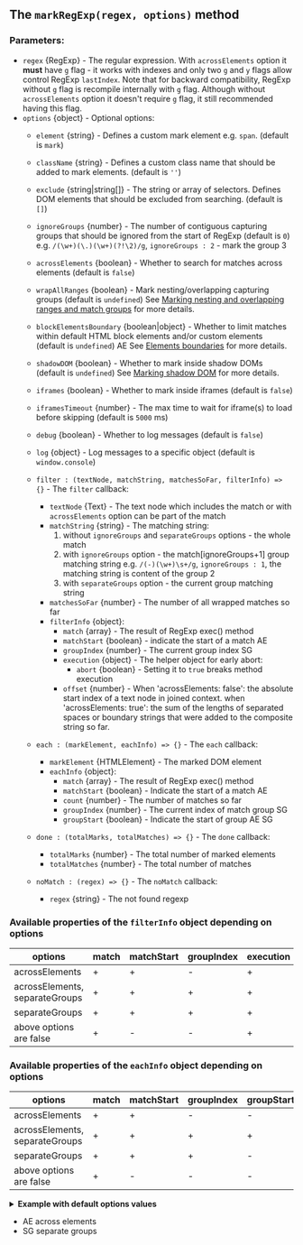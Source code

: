 
## The `markRegExp(regex, options)` method
### Parameters:
* `regex` {RegExp} - The regular expression. With `acrossElements` option it **must** have `g` flag - it works with indexes and only two `g` and `y` flags allow control RegExp `lastIndex`. Note that for backward compatibility, RegExp without `g` flag is recompile internally with `g` flag. Although without `acrossElements` option it doesn't require `g` flag, it still recommended having this flag.
* `options` {object} - Optional options:
  * `element` {string} - Defines a custom mark element e.g. `span`. (default is `mark`)
  * `className` {string} - Defines a custom class name that should be added to mark elements. (default is `''`)
  * `exclude` {string|string[]} - The string or array of selectors. Defines DOM elements that should be excluded from searching. (default is `[]`)
  * `ignoreGroups` {number} - The number of contiguous capturing groups that should be ignored from the start of RegExp (default is `0`)
    e.g. `/(\w+)(\.)(\w+)(?!\2)/g`, `ignoreGroups : 2` - mark the group 3
  * `acrossElements` {boolean} - Whether to search for matches across elements (default is `false`)
  * `wrapAllRanges` {boolean} - Mark nesting/overlapping capturing groups  (default is `undefined`)
    See [Marking nesting and overlapping ranges and match groups](nesting-overlapping.md) for more details.
  * `blockElementsBoundary` {boolean|object} - Whether to limit matches within default HTML block elements and/or custom elements (default is `undefined`)  AE
    See [Elements boundaries](elements-boundaries.md) for more details.

  * `shadowDOM` {boolean} - Whether to mark inside shadow DOMs (default is `undefined`)
    See [Marking shadow DOM](shadow-dom.md) for more details.
  * `iframes` {boolean} - Whether to mark inside iframes (default is `false`)
  * `iframesTimeout` {number} - The max time to wait for iframe(s) to load before skipping (default is `5000` ms)
  * `debug` {boolean} - Whether to log messages (default is `false`)
  * `log` {object} - Log messages to a specific object (default is `window.console`)

  * `filter : (textNode, matchString, matchesSoFar, filterInfo) => {}` - The `filter` callback:
    * `textNode` {Text} - The text node which includes the match or with `acrossElements` option can be part of the match
    * `matchString` {string} - The matching string:
      1) without `ignoreGroups` and `separateGroups` options - the whole match
      2) with `ignoreGroups` option - the match[ignoreGroups+1] group matching string e.g. `/(-)(\w+)\s+/g`, `ignoreGroups : 1`, the matching string is content of the group 2
      3) with `separateGroups` option - the current group matching string
    * `matchesSoFar` {number} - The number of all wrapped matches so far
    * `filterInfo` {object}:
      * `match` {array} - The result of RegExp exec() method
      * `matchStart` {boolean} - indicate the start of a match  AE
      * `groupIndex` {number} - The current group index  SG
      * `execution` {object} - The helper object for early abort:
        * `abort` {boolean} - Setting it to `true` breaks method execution
      * `offset` {number} - When 'acrossElements: false': the absolute start index of a text node in joined context.
        when 'acrossElements: true': the sum of the lengths of separated spaces or boundary strings that were added to the composite string so far.

  * `each : (markElement, eachInfo) => {}` - The `each` callback:
    * `markElement` {HTMLElement} - The marked DOM element
    * `eachInfo` {object}:
      * `match` {array} - The result of RegExp exec() method
      * `matchStart` {boolean} - Indicate the start of a match  AE
      * `count` {number} - The number of matches so far
      * `groupIndex` {number} - The current index of match group  SG
      * `groupStart` {boolean} - Indicate the start of group  AE SG

  * `done : (totalMarks, totalMatches) => {}` - The `done` callback:
    * `totalMarks` {number} - The total number of marked elements
    * `totalMatches` {number} - The total number of matches

  * `noMatch : (regex) => {}` - The `noMatch` callback:
    * `regex` {string} - The not found regexp

### Available properties of the `filterInfo` object depending on options

|            options               |    match   |   matchStart   | groupIndex  |  execution  | offset |
|----------------------------------|------------|----------------|-------------|-------------|--------|
|  acrossElements                  |     +      |      +         |     -       |     +       |   +    |
|  acrossElements, separateGroups  |     +      |      +         |     +       |     +       |   +    |
|  separateGroups                  |     +      |      +         |     +       |     +       |   +    |
|  above options are false         |     +      |      -         |     -       |     +       |   +    |


### Available properties of the `eachInfo` object depending on options

|             options              |    match   |    matchStart   |  groupIndex  | groupStart | count |
|----------------------------------|------------|-----------------|--------------|------------|-------|
|  acrossElements                  |     +      |      +          |     -        |     -      |   +   |
|  acrossElements, separateGroups  |     +      |      +          |     +        |     +      |   +   |
|  separateGroups                  |     +      |      +          |     +        |     -      |   +   |
|  above options are false         |     +      |      -          |     -        |     -      |   +   |


<details id="internal-code">
<summary><b>Example with default options values</b></summary>

<pre><code class="language-js">const options = {
    element : 'mark',
    className : '',
    exclude : [],
    ignoreGroups : 0,
    acrossElements : false,
	wrapAllRanges : false,
	blockElementsBoundary : false,
	shadowDOM : false,
    iframes : false,
    iframesTimeout : 5000,
    filter : (textNode, matchString, matchesSoFar, filterInfo) => {
        return true; // must return either true or false
    },
    each : (markElement, eachInfo) => {},
    done : (totalMarks, totalMatches) => {},
    noMatch : (regex) => {},
    debug : false,
    log : window.console
};
</code></pre>

JavaScript:

<pre><code class='lang-javascript'>
const instance = new Mark(document.querySelector('selector')),
  regex = /../gi;
instance.markRegExp(regex, options);
</code></pre>

jQuery:

<pre><code class='lang-javascript'>$('selector').markRegExp(regex, options);</code></pre>
</details>

* AE across elements
* SG separate groups
